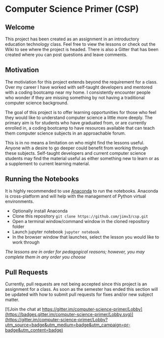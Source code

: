 # Computer Science Primer (CSP)
## Welcome
This project has been created as an assignment in an introductory education technology class. Feel free to view the lessons or check out the Wiki to see where the project is headed. There is also a Gitter that has been created where you can post questions and leave comments.

## Motivation
The motiviation for this project extends beyond the requirement for a class. Over my career I have worked with self-taught developers and mentored with a coding bootcamp near my home. I consistently encounter people who wonder if they are missing something by not having a traditional computer science background.

The goal of this project is to offer learning opportunities for those who feel they would like to understand computer science a little more deeply. The primary aim is for students who have graduated from, or are currently enrolled in, a coding bootcamp to have resources available that can teach them computer science subjects in an approachable forum.

This is in no means a limitation on who might find the lessons useful. Anyone with a desire to go deeper could benefit from working through these subjects. Self-taught developers and current computer science students may find the material useful as either something new to learn or as a supplement to current learning material.

## Running the Notebooks
It is highly recommended to use [Anaconda](https://anaconda.com/download) to run the notebooks. Anaconda is cross-platform and will help with the management of Python virtual environments.
- Optionally install Anaconda
- Clone this repository `git clone https://github.com/jimv3/csp.git`
- Open a terminal window/command window in the cloned repository folder
- Launch jupyter notebook `jupyter notebook`
- In the browser window that launches, select the lesson you would like to work through

_The lessons are in order for pedagogical reasons; however, you may complete them in any order you choose_

## Pull Requests
Currently, pull requests are not being accepted since this project is an assignment for a class. As soon as the semester has ended this section will be updated with how to submit pull requests for fixes and/or new subject matter.

[![Join the chat at https://gitter.im/computer-science-primer/Lobby](https://badges.gitter.im/computer-science-primer/Lobby.svg)](https://gitter.im/computer-science-primer/Lobby?utm_source=badge&utm_medium=badge&utm_campaign=pr-badge&utm_content=badge)
